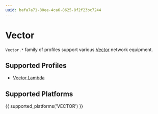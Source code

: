 ```yaml
---
uuid: bafa7a71-80ee-4ca6-8625-8f2f23bc7244
---
```

# Vector

`Vector.*` family of profiles support various [Vector](https://www.vectorsolutions.net/)
network equipment.

## Supported Profiles

- [Vector.Lambda](Vector.Lambda.md)

## Supported Platforms

{{ supported_platforms('VECTOR') }}
